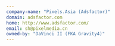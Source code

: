 ```yaml
---
company-name: "Pixels.Asia (Adsfactor)"
domain: adsfactor.com
home: http://www.adsfactor.com/
email: sh@pixelmedia.cn
owned-by: "DaVinci II (FKA Gravity4)"
---
```




